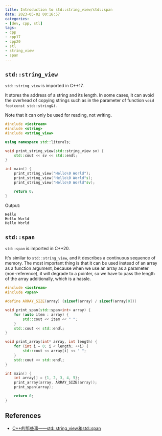 ```yaml
---
title: Introduction to std::string_view/std::span
date: 2023-05-02 00:16:57
categories:
- [dev, cpp, stl]
tags:
- cpp
- cpp17
- cpp20
- stl
- string_view
- span
---
```


## `std::string_view`

`std::string_view` is imported in C++17.

It stores the address of a string and its length. In some cases, it can avoid the overhead of copying strings such as in the parameter of function `void foo(const std::string&)`.

Note that it can only be used for reading, not writing.

```C++
#include <iostream>
#include <string>
#include <string_view>

using namespace std::literals;

void print_string_view(std::string_view sv) {
    std::cout << sv << std::endl;
}

int main() {
    print_string_view("Hello\0 World");
    print_string_view("Hello\0 World"s);
    print_string_view("Hello\0 World"sv);

    return 0;
}
```

Output:

```log
Hello
Hello World
Hello World
```

## `std::span`

`std::span` is imported in C++20.

It's similar to `std::string_view`, and it describes a continuous sequence of memory. The most important thing is that it can be used instead of an array as a function argument, because when we use an array as a parameter (non-reference), it will degrade to a pointer, so we have to pass the length of the array additionally, which is a hassle.

```C++
#include <iostream>
#include <span>

#define ARRAY_SIZE(array) (sizeof(array) / sizeof(array[0]))

void print_span(std::span<int> array) {
    for (auto item : array) {
        std::cout << item << " ";
    }
    std::cout << std::endl;
}

void print_array(int* array, int length) {
    for (int i = 0; i < length; ++i) {
        std::cout << array[i] << " ";
    }
    std::cout << std::endl;
}

int main() {
    int array[] = {1, 2, 3, 4, 5};
    print_array(array, ARRAY_SIZE(array));
    print_span(array);

    return 0;
}
```

## References

- [C++的那些事——std::string_view和std::span](https://zhuanlan.zhihu.com/p/589182023)

